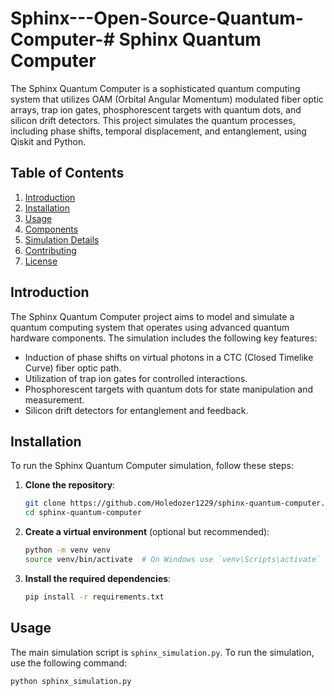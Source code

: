 # Sphinx---Open-Source-Quantum-Computer-# Sphinx Quantum Computer

The Sphinx Quantum Computer is a sophisticated quantum computing system that utilizes OAM (Orbital Angular Momentum) modulated fiber optic arrays, trap ion gates, phosphorescent targets with quantum dots, and silicon drift detectors. This project simulates the quantum processes, including phase shifts, temporal displacement, and entanglement, using Qiskit and Python.

## Table of Contents

1. [Introduction](#introduction)
2. [Installation](#installation)
3. [Usage](#usage)
4. [Components](#components)
5. [Simulation Details](#simulation-details)
6. [Contributing](#contributing)
7. [License](#license)

## Introduction

The Sphinx Quantum Computer project aims to model and simulate a quantum computing system that operates using advanced quantum hardware components. The simulation includes the following key features:

- Induction of phase shifts on virtual photons in a CTC (Closed Timelike Curve) fiber optic path.
- Utilization of trap ion gates for controlled interactions.
- Phosphorescent targets with quantum dots for state manipulation and measurement.
- Silicon drift detectors for entanglement and feedback.

## Installation

To run the Sphinx Quantum Computer simulation, follow these steps:

1. **Clone the repository**:
    ```bash
    git clone https://github.com/Holedozer1229/sphinx-quantum-computer.git
    cd sphinx-quantum-computer
    ```

2. **Create a virtual environment** (optional but recommended):
    ```bash
    python -m venv venv
    source venv/bin/activate  # On Windows use `venv\Scripts\activate`
    ```

3. **Install the required dependencies**:
    ```bash
    pip install -r requirements.txt
    ```

## Usage

The main simulation script is `sphinx_simulation.py`. To run the simulation, use the following command:

```bash
python sphinx_simulation.py
